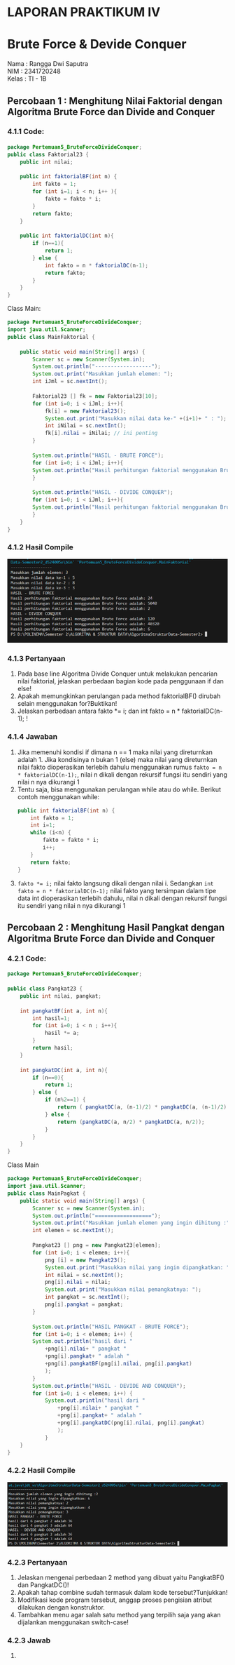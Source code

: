# LAPORAN PRAKTIKUM IV
# Brute Force & Devide Conquer
Nama  : Rangga Dwi Saputra <br>
NIM   : 2341720248 <br>
Kelas : TI - 1B <br>
## Percobaan 1 : Menghitung Nilai Faktorial dengan Algoritma Brute Force dan Divide and Conquer
### 4.1.1 Code: 
```java
package Pertemuan5_BruteForceDivideConquer;
public class Faktorial23 {
    public int nilai;

    public int faktorialBF(int n) {
        int fakto = 1;
        for (int i=1; i < n; i++ ){
            fakto = fakto * i;
        }
        return fakto;
    }

    public int faktorialDC(int n){
        if (n==1){
            return 1;
        } else {
            int fakto = n * faktorialDC(n-1);
            return fakto;
        }
    }
}
```
Class Main: <br>
```java
package Pertemuan5_BruteForceDivideConquer;
import java.util.Scanner;
public class MainFaktorial {
    
    public static void main(String[] args) {
        Scanner sc = new Scanner(System.in);
        System.out.println("------------------");
        System.out.print("Masukkan jumlah elemen: ");
        int iJml = sc.nextInt();
        
        Faktorial23 [] fk = new Faktorial23[10];
        for (int i=0; i < iJml; i++){
            fk[i] = new Faktorial23();
            System.out.print("Masukkan nilai data ke-" +(i+1)+ " : ");
            int iNilai = sc.nextInt();
            fk[i].nilai = iNilai; // ini penting
        }

        System.out.println("HASIL - BRUTE FORCE");
        for (int i=0; i < iJml; i++){
        System.out.println("Hasil perhitungan faktorial menggunakan Brute Force adalah: " + fk[i].faktorialBF(fk[i].nilai));
        }

        System.out.println("HASIL - DIVIDE CONQUER");
        for (int i=0; i < iJml; i++){
        System.out.println("Hasil perhitungan faktorial menggunakan Brute Force adalah: " + fk[i].faktorialDC(fk[i].nilai));
        }
    }    
}
```
### 4.1.2 Hasil Compile
![image](./image/img1.png)
### 4.1.3 Pertanyaan
1.  Pada base line Algoritma Divide Conquer untuk melakukan pencarian nilai faktorial, jelaskan 
perbedaan bagian kode pada penggunaan if dan else! 
2.  Apakah memungkinkan perulangan pada method faktorialBF() dirubah selain menggunakan 
for?Buktikan! 
3.  Jelaskan perbedaan antara fakto *= i; dan int fakto = n * faktorialDC(n-1); !
### 4.1.4 Jawaban
1.   Jika memenuhi kondisi if dimana n == 1 maka nilai yang direturnkan adalah 1. Jika kondisinya n bukan 1 (else) maka nilai yang direturnkan nilai fakto dioperasikan terlebih dahulu menggunakan rumus `fakto = n * faktorialDC(n-1);`, nilai n dikali dengan rekursif fungsi itu sendiri yang nilai n nya dikurangi 1
2.  Tentu saja, bisa menggunakan perulangan while atau do while. Berikut contoh menggunakan while: <br>
    ```java
    public int faktorialBF(int n) {
        int fakto = 1;
        int i=1;
        while (i<n) {
            fakto = fakto * i;
            i++;
        }
        return fakto;
    }
    ```
3.  `fakto *= i;` nilai fakto langsung dikali dengan nilai i. Sedangkan `int fakto = n * faktorialDC(n-1);` nilai fakto yang tersimpan dalam tipe data int dioperasikan terlebih dahulu, nilai n dikali dengan rekursif fungsi itu sendiri yang nilai n nya dikurangi 1
## Percobaan 2 : Menghitung Hasil Pangkat dengan Algoritma Brute Force dan Divide and Conquer
### 4.2.1 Code: 
```java
package Pertemuan5_BruteForceDivideConquer;

public class Pangkat23 {
    public int nilai, pangkat;

    int pangkatBF(int a, int n){
        int hasil=1;
        for (int i=0; i < n ; i++){
            hasil *= a;
        }
        return hasil;
    }

    int pangkatDC(int a, int n){
        if (n==0){
            return 1;
        } else {
            if (n%2==1) {
                return ( pangkatDC(a, (n-1)/2) * pangkatDC(a, (n-1)/2) * a);
            } else {
                return (pangkatDC(a, n/2) * pangkatDC(a, n/2));
            }
        }
    }
}

```
Class Main <br>
```java
package Pertemuan5_BruteForceDivideConquer;
import java.util.Scanner;
public class MainPagkat {
    public static void main(String[] args) {
        Scanner sc = new Scanner(System.in);
        System.out.println("==================");
        System.out.print("Masukkan jumlah elemen yang ingin dihitung :"); 
        int elemen = sc.nextInt();

        Pangkat23 [] png = new Pangkat23[elemen];
        for (int i=0; i < elemen; i++){
            png [i] = new Pangkat23();
            System.out.print("Masukkan nilai yang ingin dipangkatkan: ");
            int nilai = sc.nextInt();
            png[i].nilai = nilai;
            System.out.print("Masukkan nilai pemangkatnya: ");
            int pangkat = sc.nextInt();
            png[i].pangkat = pangkat;
        }

        System.out.println("HASIL PANGKAT - BRUTE FORCE");
        for (int i=0; i < elemen; i++) {
        System.out.println("hasil dari "
            +png[i].nilai+ " pangkat "
            +png[i].pangkat+ " adalah "
            +png[i].pangkatBF(png[i].nilai, png[i].pangkat)
            );
        }
        System.out.println("HASIL - DEVIDE AND CONQUER");
        for (int i=0; i < elemen; i++) {
            System.out.println("hasil dari "
                +png[i].nilai+ " pangkat "
                +png[i].pangkat+ " adalah "
                +png[i].pangkatDC(png[i].nilai, png[i].pangkat)
                );
            }
    } 
}
```
### 4.2.2 Hasil Compile
![image](./image/img2.png)
### 4.2.3 Pertanyaan
1.  Jelaskan mengenai perbedaan 2 method yang dibuat yaitu PangkatBF() dan PangkatDC()! 
2.  Apakah tahap combine sudah termasuk dalam kode tersebut?Tunjukkan! 
3.  Modifikasi kode program tersebut, anggap proses pengisian atribut dilakukan dengan 
konstruktor. 
4.  Tambahkan menu agar salah satu method yang terpilih saja yang akan dijalankan menggunakan 
switch-case! 
### 4.2.3 Jawab
1.  